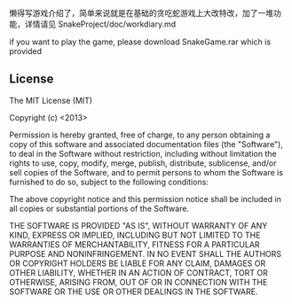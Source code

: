 懒得写游戏介绍了，简单来说就是在基础的贪吃蛇游戏上大改特改，加了一堆功能，详情请见 SnakeProject/doc/workdiary.md

if you want to play the game, please download SnakeGame.rar which is provided

License
--------

The MIT License (MIT)

Copyright (c) <2013> <Jake Horsfield>

Permission is hereby granted, free of charge, to any person obtaining a copy
of this software and associated documentation files (the "Software"), to deal
in the Software without restriction, including without limitation the rights
to use, copy, modify, merge, publish, distribute, sublicense, and/or sell
copies of the Software, and to permit persons to whom the Software is
furnished to do so, subject to the following conditions:

The above copyright notice and this permission notice shall be included in
all copies or substantial portions of the Software.

THE SOFTWARE IS PROVIDED "AS IS", WITHOUT WARRANTY OF ANY KIND, EXPRESS OR
IMPLIED, INCLUDING BUT NOT LIMITED TO THE WARRANTIES OF MERCHANTABILITY,
FITNESS FOR A PARTICULAR PURPOSE AND NONINFRINGEMENT. IN NO EVENT SHALL THE
AUTHORS OR COPYRIGHT HOLDERS BE LIABLE FOR ANY CLAIM, DAMAGES OR OTHER
LIABILITY, WHETHER IN AN ACTION OF CONTRACT, TORT OR OTHERWISE, ARISING FROM,
OUT OF OR IN CONNECTION WITH THE SOFTWARE OR THE USE OR OTHER DEALINGS IN
THE SOFTWARE.
